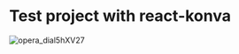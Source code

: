 # Test project with react-konva
![opera_dial5hXV27](https://github.com/Filimon4/konva-test/assets/98771837/59aa4000-a01d-418c-87e3-161e03942cca)